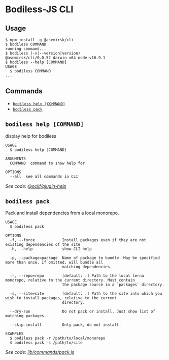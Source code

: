 # Bodiless-JS CLI

## Usage
```sh-session
$ npm install -g @asemirsk/cli
$ bodiless COMMAND
running command...
$ bodiless (-v|--version|version)
@asemirsk/cli/0.0.52 darwin-x64 node-v16.9.1
$ bodiless --help [COMMAND]
USAGE
  $ bodiless COMMAND
...
```

## Commands
* [`bodiless help [COMMAND]`](#bodiless-help-command)
* [`bodiless pack`](#bodiless-pack)

## `bodiless help [COMMAND]`

display help for bodiless

```
USAGE
  $ bodiless help [COMMAND]

ARGUMENTS
  COMMAND  command to show help for

OPTIONS
  --all  see all commands in CLI
```

_See code: [@oclif/plugin-help](https://github.com/oclif/plugin-help/blob/v2.2.3/src/commands/help.ts)_

## `bodiless pack`

Pack and install dependencies from a local monorepo.

```
USAGE
  $ bodiless pack

OPTIONS
  -f, --force            Install packages even if they are not existing dependencies of the site
  -h, --help             show CLI help

  -p, --package=package  Name of package to bundle. May be specified more than once. If omitted, will bundle all
                         matching dependencies.

  -r, --repo=repo        [default: .] Path to the local lerna monorepo, relative to the current directory. Must contain
                         the package source in a `packages` directory.

  -s, --site=site        [default: .] Path to the site into which you wish to install packages, relative to the current
                         directory.

  --dry-run              Do not pack or install. Just show list of matching packages.

  --skip-install         Only pack, do not install.

EXAMPLES
  $ bodiless pack -r /path/to/local/monorepo
  $ bodiless pack -s /path/to/site
```

_See code: [lib/commands/pack.js](https://github.com/johnsonandjohnson/Bodiless-JS/tree/main/packages/bodiless-cli/src)_
